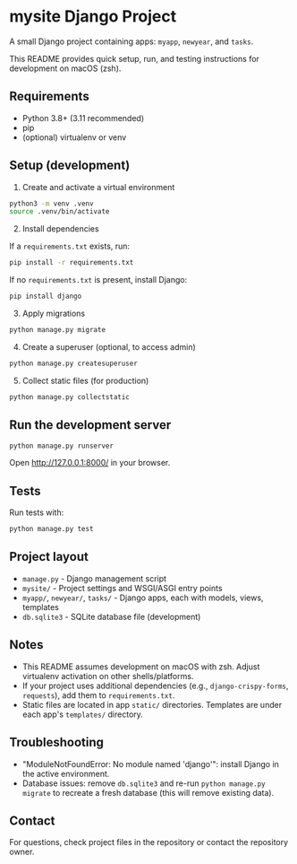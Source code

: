 # mysite Django Project

A small Django project containing apps: `myapp`, `newyear`, and `tasks`.

This README provides quick setup, run, and testing instructions for development on macOS (zsh).

## Requirements

- Python 3.8+ (3.11 recommended)
- pip
- (optional) virtualenv or venv

## Setup (development)

1. Create and activate a virtual environment

```bash
python3 -m venv .venv
source .venv/bin/activate
```

2. Install dependencies

If a `requirements.txt` exists, run:

```bash
pip install -r requirements.txt
```

If no `requirements.txt` is present, install Django:

```bash
pip install django
```

3. Apply migrations

```bash
python manage.py migrate
```

4. Create a superuser (optional, to access admin)

```bash
python manage.py createsuperuser
```

5. Collect static files (for production)

```bash
python manage.py collectstatic
```

## Run the development server

```bash
python manage.py runserver
```

Open http://127.0.0.1:8000/ in your browser.

## Tests

Run tests with:

```bash
python manage.py test
```

## Project layout

- `manage.py` - Django management script
- `mysite/` - Project settings and WSGI/ASGI entry points
- `myapp/`, `newyear/`, `tasks/` - Django apps, each with models, views, templates
- `db.sqlite3` - SQLite database file (development)

## Notes

- This README assumes development on macOS with zsh. Adjust virtualenv activation on other shells/platforms.
- If your project uses additional dependencies (e.g., `django-crispy-forms`, `requests`), add them to `requirements.txt`.
- Static files are located in app `static/` directories. Templates are under each app's `templates/` directory.

## Troubleshooting

- "ModuleNotFoundError: No module named 'django'": install Django in the active environment.
- Database issues: remove `db.sqlite3` and re-run `python manage.py migrate` to recreate a fresh database (this will remove existing data).

## Contact

For questions, check project files in the repository or contact the repository owner.
